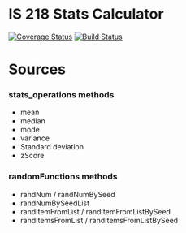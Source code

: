 # IS 218 Stats Calculator

[![Coverage Status](https://coveralls.io/repos/github/ChinonsoChima/IS_218_Stats_Calc/badge.svg?branch=main)](https://coveralls.io/github/ChinonsoChima/IS_218_Stats_Calc?branch=main)
[![Build Status](https://travis-ci.com/ChinonsoChima/IS_218_Stats_Calc.svg?branch=main)](https://travis-ci.com/ChinonsoChima/IS_218_Stats_Calc)


# Sources


### stats_operations methods
- mean
- median
- mode
- variance
- Standard deviation
- zScore

### randomFunctions methods
- randNum / randNumBySeed
- randNumBySeedList
- randItemFromList / randItemFromListBySeed
- randItemsFromList / randItemsFromListBySeed



